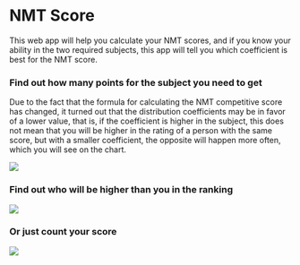<h1>NMT Score</h1>
This web app will help you calculate your NMT scores, and if you know your ability in the two required subjects, this app will tell you which coefficient is best for the NMT score.
<h3>Find out how many points for the subject you need to get</h3>
<p>Due to the fact that the formula for calculating the NMT competitive score has changed, it turned out that the distribution coefficients may be in favor of a lower value, that is, if the coefficient is higher in the subject, this does not mean that you will be higher in the rating of a person with the same score, but with a smaller coefficient, the opposite will happen more often, which you will see on the chart.</p>
<img src="https://user-images.githubusercontent.com/119634828/226345776-9dae4791-7845-4dbd-8b3d-ee88f17ea8be.png" />
<h3>Find out who will be higher than you in the ranking</h3>
<img src="https://user-images.githubusercontent.com/119634828/226347345-e05b3895-2448-4bac-b5d1-05fbdc1d21fa.png" />
<h3>Or just count your score</h3>
<img src="https://user-images.githubusercontent.com/119634828/226347854-49ad233b-af57-4bdc-8308-bc5ab9dc1ac5.png" />
